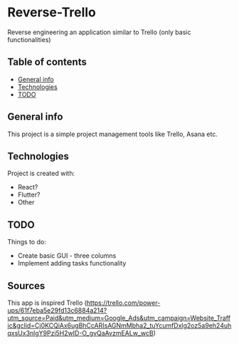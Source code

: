 # Reverse-Trello
Reverse engineering an application similar to Trello (only basic functionalities)

## Table of contents
* [General info](#general-info)
* [Technologies](#technologies)
* [TODO](#todo)


## General info
This project is a simple project management tools like Trello, Asana etc.
	
## Technologies
Project is created with:
* React?
* Flutter?
* Other 
 
## TODO
Things to do:
* Create basic GUI - three columns
* Implement adding tasks functionality

## Sources
This app is inspired Trello (https://trello.com/power-ups/61f7eba5e29fd13c6884a214?utm_source=Paid&utm_medium=Google_Ads&utm_campaign=Website_Traffic&gclid=Cj0KCQiAx6ugBhCcARIsAGNmMbha2_tuYcumfDxlg2oz5a9eh24uhqxsUx3nlgY9Pzi5H2wID-O_gvQaAvzmEALw_wcB)


